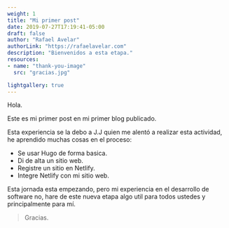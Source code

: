 ```yaml
---
weight: 1
title: "Mi primer post"
date: 2019-07-27T17:19:41-05:00
draft: false
author: "Rafael Avelar"
authorLink: "https://rafaelavelar.com"
description: "Bienvenidos a esta etapa."
resources:
- name: "thank-you-image"
  src: "gracias.jpg"

lightgallery: true
---
```


Hola.

Este es mi primer post en mi primer blog publicado.

Esta experiencia se la debo a J.J quien me alentó a realizar esta actividad, he aprendido muchas cosas en el proceso:

- Se usar Hugo de forma basica.
- Di de alta un sitio web.
- Registre un sitio en Netlify.
- Integre Netlify con mi sitio web.

Esta jornada esta empezando, pero mi experiencia en el desarrollo de software no, hare de este nueva etapa algo util para todos ustedes y principalmente para mí.

> Gracias.

